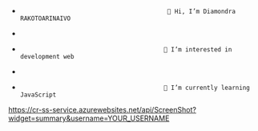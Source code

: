 -                                              👋 Hi, I’m Diamondra RAKOTOARINAIVO
- 
-                                             👀 I’m interested in development web
- 
-                                             🌱 I’m currently learning JavaScript

https://cr-ss-service.azurewebsites.net/api/ScreenShot?widget=summary&username=YOUR_USERNAME


<!---
amada10/amada10 is a ✨ special ✨ repository because its `README.md` (this file) appears on your GitHub profile.
You can click the Preview link to take a look at your changes.
--->
